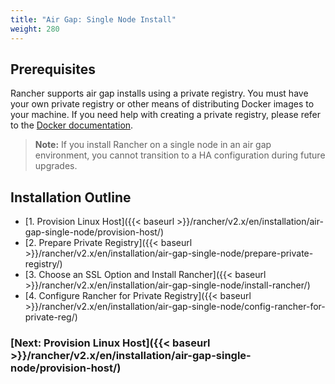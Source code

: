 ```yaml
---
title: "Air Gap: Single Node Install"
weight: 280
---
```


## Prerequisites

Rancher supports air gap installs using a private registry. You must have your own private registry or other means of distributing Docker images to your machine. If you need help with creating a private registry, please refer to the [Docker documentation](https://docs.docker.com/registry/).

>**Note:** If you install Rancher on a single node in an air gap environment, you cannot transition to a HA configuration during future upgrades.

## Installation Outline

- [1. Provision Linux Host]({{< baseurl >}}/rancher/v2.x/en/installation/air-gap-single-node/provision-host/)
- [2. Prepare Private Registry]({{< baseurl >}}/rancher/v2.x/en/installation/air-gap-single-node/prepare-private-registry/)
- [3. Choose an SSL Option and Install Rancher]({{< baseurl >}}/rancher/v2.x/en/installation/air-gap-single-node/install-rancher/)
- [4. Configure Rancher for Private Registry]({{< baseurl >}}/rancher/v2.x/en/installation/air-gap-single-node/config-rancher-for-private-reg/)

### [Next: Provision Linux Host]({{< baseurl >}}/rancher/v2.x/en/installation/air-gap-single-node/provision-host/)
